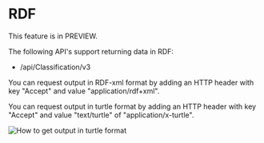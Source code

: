 # RDF
This feature is in PREVIEW.

The following API's support returning data in RDF:

- /api/Classification/v3

You can request output in RDF-xml format by adding an HTTP header with key "Accept" and value "application/rdf+xml".

You can request output in turtle format by adding an HTTP header with key "Accept" and value "text/turtle" of "application/x-turtle".

<img src="https://github.com/buildingSMART/bSDD/blob/documentation/Documentation/HowToGetOutputInTurtleFormat.PNG" alt="How to get output in turtle format"/>